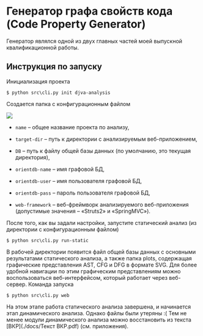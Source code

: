 # Генератор графа свойств кода (Code Property Generator)

Генератор являлся одной из двух главных частей моей выпускной квалификационной работы. 

## Инструкция по запуску

Инициализация проекта

```shell
$ python src\cli.py init djva-analysis
```

Создается папка с конфигурационным файлом

![](C:\Users\okhabarov\AppData\Roaming\marktext\images\2023-01-19-19-03-25-image.png)

- `name` – общее название проекта по анализу,

- `target-dir` – путь к директории с анализируемым веб-приложением,

- `DB` – путь к файлу общей базы данных (по умолчанию, это текущая директория),

- `orientdb-name` – имя графовой БД,

- `orientdb-user` – имя пользователя графовой БД,

- `orientdb-pass` – пароль пользователя графовой БД,

- `web-framework` – веб-фреймворк анализируемого веб-приложения (допустимые значения – «Struts2» и «SpringMVC»).

После того, как вы задали настройки, запустите статический анализ (из директории с конфигурационным файлом)

```shell
$ python src\cli.py run-static
```

В рабочей директории появится файл общей базы данных с основными результатами статического анализа, а также папка plots, содержащая графические представления AST, CFG и DFG в формате SVG. Для более удобной навигации по этим графическим представлениям можно воспользоваться веб-интерфейсом, который работает через веб-сервер. Команда запуска

```shell
$ python src\cli.py web
```

На этом этапе работа статического анализа завершена, и начинается этап динамического анализа. Однако файлы были утеряны :( Тем не менее модули динамического анализа можно восстановить из текста [ВКР](./docs/Текст ВКР.pdf) (см. приложения). 


